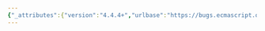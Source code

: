 ```yaml
---
{"_attributes":{"version":"4.4.4+","urlbase":"https://bugs.ecmascript.org/","maintainer":"dherman@mozilla.com"},"bug":{"bug_id":2724,"creation_ts":"2014-04-24 05:36:00 -0700","short_desc":"9.4.4.7 CreateMappedArgumentsObject: Add func as .callee property","delta_ts":"2014-04-29 22:06:26 -0700","product":"Draft for 6th Edition","component":"technical issue","version":"Rev 23: April 5, 2014 Draft","rep_platform":"All","op_sys":"All","bug_status":"RESOLVED","resolution":"FIXED","priority":"Normal","bug_severity":"normal","everconfirmed":true,"reporter":{"uid":"andrebargull","name":"André Bargull"},"assigned_to":{"uid":"allen","name":"Allen Wirfs-Brock"},"long_desc":[{"commentid":7900,"comment_count":0,"who":{"uid":"andrebargull","name":"André Bargull"},"bug_when":"2014-04-24 05:36:14 -0700","thetext":"9.4.4.7 CreateMappedArgumentsObject ( func, formals, argumentsList, env ) Abstract Operation, step 22.\n\nThe func parameter needs to be stored as a data property. (Already handled in bug 2692?)"},{"commentid":7917,"comment_count":1,"who":{"uid":"allen","name":"Allen Wirfs-Brock"},"bug_when":"2014-04-24 19:00:16 -0700","thetext":"fixed in rev24 editor's draft"},{"commentid":7996,"comment_count":2,"who":{"uid":"allen","name":"Allen Wirfs-Brock"},"bug_when":"2014-04-29 22:06:26 -0700","thetext":"fixed in rev24"}]}}
---
```

